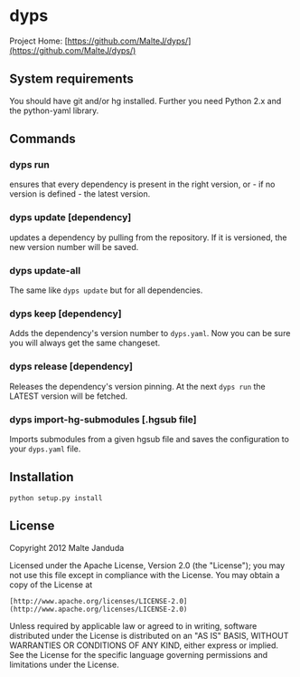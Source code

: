 # dyps

Project Home: [https://github.com/MalteJ/dyps/](https://github.com/MalteJ/dyps/)

## System requirements

You should have git and/or hg installed.
Further you need Python 2.x and the python-yaml library.

## Commands

### dyps run 
ensures that every dependency is present in the right version, or - if no version is defined - the latest version.

### dyps update [dependency]
updates a dependency by pulling from the repository. If it is versioned, the new version number will be saved.

### dyps update-all
The same like `dyps update` but for all dependencies.

### dyps keep [dependency]
Adds the dependency's version number to `dyps.yaml`. Now you can be sure you will always get the same changeset.

### dyps release [dependency]
Releases the dependency's version pinning. At the next `dyps run` the LATEST version will be fetched.

### dyps import-hg-submodules [.hgsub file]
Imports submodules from a given hgsub file and saves the configuration to your `dyps.yaml` file.

## Installation
    python setup.py install

## License
Copyright 2012 Malte Janduda

Licensed under the Apache License, Version 2.0 (the "License");
you may not use this file except in compliance with the License.
You may obtain a copy of the License at

    [http://www.apache.org/licenses/LICENSE-2.0](http://www.apache.org/licenses/LICENSE-2.0)

Unless required by applicable law or agreed to in writing, software
distributed under the License is distributed on an "AS IS" BASIS,
WITHOUT WARRANTIES OR CONDITIONS OF ANY KIND, either express or implied.
See the License for the specific language governing permissions and
limitations under the License.
